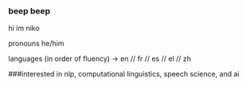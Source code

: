 ### beep beep 

hi im niko

pronouns he/him


languages (in order of fluency) -> en // fr // es // el // zh


###interested in 
nlp, computational linguistics, speech science, and ai

<!--
**nikoopolis/nikoopolis** is a ✨ _special_ ✨ repository because its `README.md` (this file) appears on your GitHub profile.

Here are some ideas to get you started:

- 🔭 I’m currently working on ...
- 🌱 I’m currently learning ...
- 👯 I’m looking to collaborate on ...
- 🤔 I’m looking for help with ...
- 💬 Ask me about ...
- 📫 How to reach me: ...
- 😄 Pronouns: ...
- ⚡ Fun fact: ...
-->
